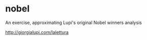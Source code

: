 # nobel
An exercise, approximating Lupi's original Nobel winners analysis

http://giorgialupi.com/lalettura

